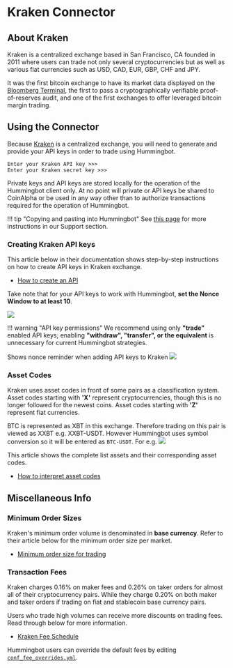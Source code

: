 # Kraken Connector


## About Kraken

Kraken is a centralized exchange based in San Francisco, CA founded in 2011 where users can trade not only several cryptocurrencies but as well as various fiat currencies such as USD, CAD, EUR, GBP, CHF and JPY.

It was the first bitcoin exchange to have its market data displayed on the [Bloomberg Terminal](https://www.investopedia.com/terms/b/bloomberg_terminal.asp), the first to pass a cryptographically verifiable proof-of-reserves audit, and one of the first exchanges to offer leveraged bitcoin margin trading.


## Using the Connector

Because [Kraken](https://www.kraken.com/) is a centralized exchange, you will need to generate and provide your API keys in order to trade using Hummingbot.

```
Enter your Kraken API key >>>
Enter your Kraken secret key >>>
```

Private keys and API keys are stored locally for the operation of the Hummingbot client only. At no point will private or API keys be shared to CoinAlpha or be used in any way other than to authorize transactions required for the operation of Hummingbot.

!!! tip "Copying and pasting into Hummingbot"
    See [this page](/faq/troubleshooting/#paste-items-from-clipboard-in-putty) for more instructions in our Support section.


### Creating Kraken API keys

This article below in their documentation shows step-by-step instructions on how to create API keys in Kraken exchange.

* [How to create an API](https://support.kraken.com/hc/en-us/articles/360000919966-How-to-generate-an-API-key-pair-)

Take note that for your API keys to work with Hummingbot, **set the Nonce Window to at least 10**.

![](/assets/img/kraken_nonce_window.png)

!!! warning "API key permissions"
    We recommend using only **"trade"** enabled API keys; enabling **"withdraw", "transfer", or the equivalent** is unnecessary for current Hummingbot strategies.

Shows nonce reminder when adding API keys to Kraken
![](/assets/img/kraken_nonce.png)

### Asset Codes

Kraken uses asset codes in front of some pairs as a classification system. Asset codes starting with **'X'** represent cryptocurrencies, though this is no longer followed for the newest coins. Asset codes starting with **'Z'** represent fiat currencies. 

BTC is represented as XBT in this exchange. Therefore trading on this pair is viewed as XXBT e.g. XXBT-USDT. However Hummingbot uses symbol conversion so it will be entered as `BTC-USDT`. For e.g.
![](/assets/img/kraken_sample.png)

This article shows the complete list assets and their corresponding asset codes.

* [How to interpret asset codes](https://support.kraken.com/hc/en-us/articles/360001185506-How-to-interpret-asset-codes)



## Miscellaneous Info

### Minimum Order Sizes

Kraken's minimum order volume is denominated in **base currency**. Refer to their article below for the minimum order size per market.

* [Minimum order size for trading](https://support.kraken.com/hc/en-us/articles/205893708-Minimum-order-size-volume-for-trading)

### Transaction Fees

Kraken charges 0.16% on maker fees and 0.26% on taker orders for almost all of their cryptocurrency pairs. While they charge 0.20% on both maker and taker orders if trading on fiat and stablecoin base currency pairs.

Users who trade high volumes can receive more discounts on trading fees. Read through below for more information.

* [Kraken Fee Schedule](https://www.kraken.com/features/fee-schedule)

Hummingbot users can override the default fees by editing [`conf_fee_overrides.yml`](/advanced/fee-overrides/).
